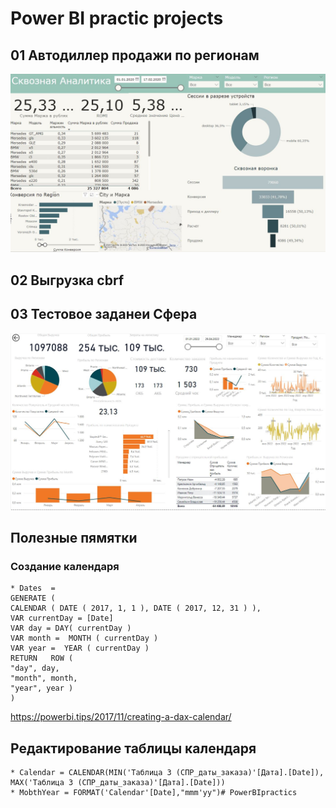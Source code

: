 # Power BI practic projects

## 01 Автодиллер продажи по регионам
![Дашборд 01](https://github.com/ArtemFilosofGB/PowerBIpractics/blob/main/01_Autodealler/01.JPG)
## 02 Выгрузка cbrf
## 03 Тестовое заданеи Сфера
![Дашборд 03](https://github.com/ArtemFilosofGB/PowerBIpractics/blob/main/03_Cфера%20тестовое%20задание/Тестовой%20задание%201%20230923.JPG)


## Полезные пямятки
### Создание календаря
    * Dates  =
    GENERATE (
    CALENDAR ( DATE ( 2017, 1, 1 ), DATE ( 2017, 12, 31 ) ),
    VAR currentDay = [Date]
    VAR day = DAY( currentDay )
    VAR month =  MONTH ( currentDay )
    VAR year =  YEAR ( currentDay )
    RETURN   ROW (
    "day", day,
    "month", month,
    "year", year )
    )

  https://powerbi.tips/2017/11/creating-a-dax-calendar/

  ## Редактирование таблицы календаря

    * Calendar = CALENDAR(MIN('Таблица 3 (СПР_даты_заказа)'[Дата].[Date]), MAX('Таблица 3 (СПР_даты_заказа)'[Дата].[Date]))
    * MobthYear = FORMAT('Calendar'[Date],"mmm'yy")# PowerBIpractics


[def]: https://github.com/ArtemFilosofGB/PowerBIpractics/blob/main/03_Cфера%20тестовое%20задание/Тестовой%20задание%201%20230923.JPG